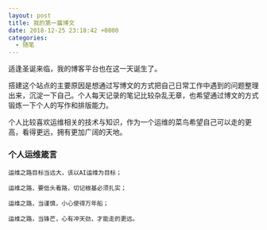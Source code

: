 ```yaml
---
layout: post
title: 我的第一篇博文
date: 2018-12-25 23:18:42 +0800
categories:
  - 随笔
---
```


适逢圣诞来临，我的博客平台也在这一天诞生了。

搭建这个站点的主要原因是想通过写博文的方式把自己日常工作中遇到的问题整理出来，沉淀一下自己。个人每天记录的笔记比较杂乱无章，也希望通过博文的方式锻炼一下个人的写作和排版能力。

个人比较喜欢运维相关的技术与知识，作为一个运维的菜鸟希望自己可以走的更高，看得更远，拥有更加广阔的天地。


### 个人运维箴言

`运维之路目标当远大，该以AI运维为目标；`

`运维之路，要低头看路，切记根基必须扎实；`

`运维之路，当谨慎，小心使得万年船；`

`运维之路，当锋芒，心有冲天劲，才能走的更远。`
